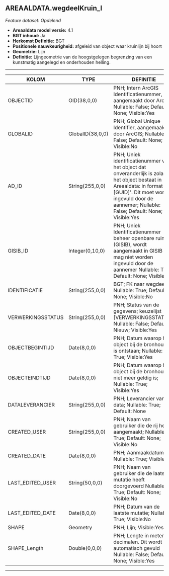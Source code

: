 ## AREAALDATA.wegdeelKruin_l

*Feature dataset: Opdelend*


* __Areaaldata model versie:__ 4.1
* __BGT inhoud:__ Ja
* __Herkomst Definitie:__ BGT
* __Positionele nauwkeurigheid:__ afgeleid van object waar kruinlijn bij hoort
* __Geometrie:__ Lijn
* __Definitie:__  Lijngeometrie van de hoogstgelegen begrenzing van een kunstmatig aangelegd en onderhouden helling. 
***

|KOLOM                               |TYPE          	    |DEFINITIE|
|------                              |----          	    |-----    |
|OBJECTID                            |OID(38,0,0)           |PNH; Intern ArcGIS Identificatienummer, aangemaakt door ArcGIS; Nullable: False; Default: None; Visible:Yes|
|GLOBALID                            |GlobalID(38,0,0)      |PNH; Global Unique Identifier,  aangemaakt door ArcGIS; Nullable: False; Default: None; Visible:No|
|AD_ID                               |String(255,0,0)       |PNH; Uniek identificatienummer voor het object dat onveranderlijk is zolang het object bestaat in Areaaldata: in format 'AD.[GUID]'. Dit moet worden ingevuld door de aannemer; Nullable: False; Default: None; Visible:Yes|
|GISIB_ID                            |Integer(0,10,0)       |PNH; Uniek Identificatienummer beheer openbare ruimte (GISIB), wordt aangemaakt in GISIB en mag niet worden ingevuld door de aannemer Nullable: True; Default: None; Visible:No|
|IDENTIFICATIE                       |String(255,0,0)       |BGT; FK naar wegdeel_v; Nullable: True; Default: None; Visible:No|
|VERWERKINGSSTATUS                   |String(255,0,0)       |PNH; Status van de gegevens; keuzelijst [VERWERKINGSSTATUS]; Nullable: False; Default: Nieuw; Visible:Yes|
|OBJECTBEGINTIJD                     |Date(8,0,0)           |PNH; Datum waarop het object bij de bronhouder is ontstaan; Nullable: True; Visible:Yes|
|OBJECTEINDTIJD                      |Date(8,0,0)           |PNH; Datum waarop het object bij de bronhouder niet meer geldig is; Nullable: True; Visible:Yes|
|DATALEVERANCIER                     |String(255,0,0)       |PNH; Leverancier van de data; Nullable: True; Default: None|
|CREATED_USER                        |String(255,0,0)       |PNH; Naam van gebruiker die de rij heeft aangemaakt; Nullable: True; Default: None; Visible:No|
|CREATED_DATE                        |Date(8,0,0)           |PNH; Aanmaakdatum; Nullable: True; Visible:No|
|LAST_EDITED_USER                    |String(50,0,0)        |PNH; Naam van gebruiker die de laatste mutatie heeft doorgevoerd Nullable: True; Default: None; Visible:No|
|LAST_EDITED_DATE                    |Date(8,0,0)           |PNH; Datum van de laatste mutatie; Nullable: True; Visible:No|
|SHAPE                               |Geometry              |PNH; Lijn; Visible:Yes|
|SHAPE_Length                        |Double(0,0,0)         |PNH; Lengte in meters, 5 decimalen. Dit wordt automatisch gevuld Nullable: False; Default: None; Visible:Yes|

***

